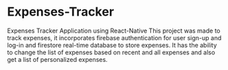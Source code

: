 # Expenses-Tracker
Expenses Tracker Application using React-Native
This project was made to track expenses, it incorporates firebase authentication for user sign-up and log-in and firestore real-time database to store expenses.
It has the ability to change the list of expenses based on recent and all expenses and also get a list of personalized expenses.
